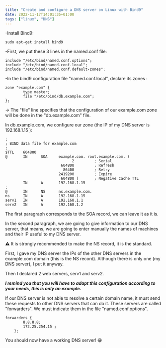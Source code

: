 ```yaml
---
title: "Create and configure a DNS server on Linux with Bind9"
date: 2022-11-17T14:01:35+01:00
tags: ["linux", "DNS"]
---
```


-Install Bind9:

`sudo apt-get install bind9`

-First, we put these 3 lines in the named.conf file:

```
include "/etc/bind/named.conf.options";
include "/etc/bind/named.conf.local";
include "/etc/bind/named.conf.default-zones";
```
-In the bind9 configuration file "named.conf.local", declare its zones :

```
zone "example.com" {
        type master;
        file "/etc/bind/db.example.com";
};
```
→ The "file" line specifies that the configuration of our example.com zone will be done in the "db.example.com" file.

In db.example.com, we configure our zone (the IP of my DNS server is 192.168.1.15 ):

```
;
; BIND data file for example.com
;
$TTL    604800
@       IN      SOA     example.com. root.example.com. (
                              2         ; Serial
                         604800         ; Refresh
                          86400         ; Retry
                        2419200         ; Expire
                         604800 )       ; Negative Cache TTL
        IN      A       192.168.1.15
;
@       IN      NS      ns.example.com.
ns      IN      A       192.168.1.15
serv1   IN      A       192.168.1.1
serv2   IN      A       192.168.1.2
```

The first paragraph corresponds to the SOA record, we can leave it as it is.

In the second paragraph, we are going to give information to our DNS server, that means, we are going to enter manually the names of machines and their IP useful to my DNS server.  

⚠ It is strongly recommended to make the NS record, it is the standard.

First, I gave my DNS server the IPs of the other DNS servers in the example.com domain (this is the NS record). Although there is only one (my DNS server), I put it anyway.   

Then I declared 2 web servers, serv1 and serv2.

***I remind you that you will have to adapt this configuration according to your needs, this is only an example.***

If our DNS server is not able to resolve a certain domain name, it must send these requests to other DNS servers that can do it. These servers are called "forwarders". We must indicate them in the file "named.conf.options". 


```
forwarders {
        8.8.8.8;
        172.25.254.15 ;
    };
```
You should now have a working DNS server! 😁